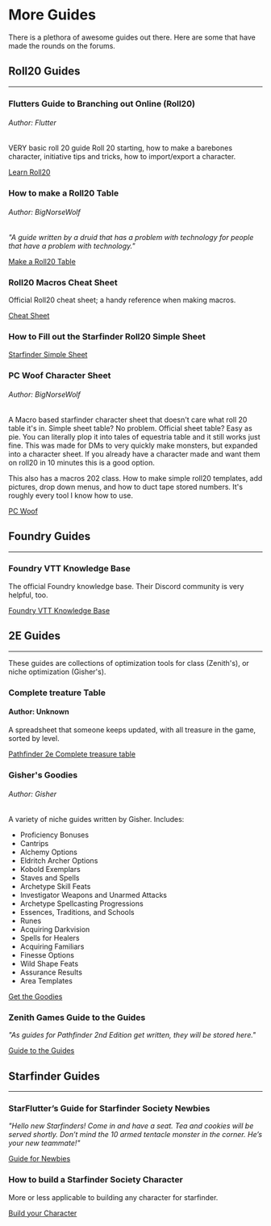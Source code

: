 # More Guides

There is a plethora of awesome guides out there. Here are some that have made the rounds on the forums.

## Roll20 Guides
----
### Flutters Guide to Branching out Online (Roll20)
###### Author: Flutter

VERY basic roll 20 guide Roll 20 starting, how to make a barebones character, initiative tips and tricks, how to import/export a character.

[Learn Roll20](https://docs.google.com/document/d/1mBGmsC5te1z6Sx2c2SFDglzAegPWFxH6znF6yH9wCpw/edit)

### How to make a Roll20 Table
###### Author: BigNorseWolf

*"A guide written by a druid that has a problem with technology for people that have a problem with technology."*

[Make a Roll20 Table](https://docs.google.com/document/d/1xmhyrZetSM09iORM2rnFQiQemA9m1Uhdk3DB_TKrctk/edit)

### Roll20 Macros Cheat Sheet

Official Roll20 cheat sheet; a handy reference when making macros. 

[Cheat Sheet](https://wiki.roll20.net/Pathfinder_Second_Edition_Official#Repeating_Sections)

### How to Fill out the Starfinder Roll20 Simple Sheet

[Starfinder Simple Sheet](https://docs.google.com/document/d/1YLbFvfsm4keYKt87tRzgAgMMEqgUQCTVpmCMnsJEHRE/edit)

### PC Woof Character Sheet 
###### Author: BigNorseWolf

A Macro based starfinder character sheet that doesn't care what roll 20 table it's in. Simple sheet table? No problem. Official sheet table? Easy as pie. You can literally plop it into tales of equestria table and it still works just fine. This was made for DMs to very quickly make monsters, but expanded into a character sheet. If you already have a character made and want them on roll20 in 10 minutes this is a good option.

This also has a macros 202 class. How to make simple roll20 templates, add pictures, drop down menus, and how to duct tape stored numbers. It's roughly every tool I know how to use.

[PC Woof](https://docs.google.com/document/d/1evHzA_NH3GrlI0G_aPokzUViuX7nyQCD7yER9n7IHaU/edit)

## Foundry Guides
----
### Foundry VTT Knowledge Base

The official Foundry knowledge base. Their Discord community is very helpful, too. 

[Foundry VTT Knowledge Base](https://foundryvtt.com/kb/)

## 2E Guides 
----
These guides are collections of optimization tools for class (Zenith's), or niche optimization (Gisher's).

### Complete treature Table
#### Author: Unknown

A spreadsheet that someone keeps updated, with all treasure in the game, sorted by level.

[Pathfinder 2e Complete treasure table](https://docs.google.com/spreadsheets/d/1BfUZXtaIVuBp6qIsVvPQW-45NEpv3VZUFBGCqsOAWc4/edit#gid=1468913539)

### Gisher's Goodies

###### Author: Gisher

A variety of niche guides written by Gisher. Includes:

- Proficiency Bonuses
- Cantrips
- Alchemy Options
- Eldritch Archer Options
- Kobold Exemplars
- Staves and Spells
- Archetype Skill Feats
- Investigator Weapons and Unarmed Attacks
- Archetype Spellcasting Progressions
- Essences, Traditions, and Schools
- Runes
- Acquiring Darkvision
- Spells for Healers
- Acquiring Familiars
- Finesse Options
- Wild Shape Feats
- Assurance Results
- Area Templates

[Get the Goodies](https://docs.google.com/document/d/1JTL87bsQEO6q_qOF0cmnhwYkwstac5rnyvHOSCC0b8Q/edit)

### Zenith Games Guide to the Guides

*"As guides for Pathfinder 2nd Edition get written, they will be stored here."*

[Guide to the Guides](https://zenithgames.blogspot.com/2019/09/pathfinder-2nd-edition-guide-to-guides.html)

## Starfinder Guides
----

### StarFlutter’s Guide for Starfinder Society Newbies

*"Hello new Starfinders! Come in and have a seat. Tea and cookies will be served shortly. Don’t mind the 10 armed tentacle monster in the corner. He’s your new teammate!"*

[Guide for Newbies](https://docs.google.com/document/d/10YlSEsJm6kOcibHrEPjVEDgHp7A1hXmV6JUaAh0Qnq0/edit)

### How to build a Starfinder Society Character

More or less applicable to building any character for starfinder.

[Build your Character](https://docs.google.com/document/d/1r_Y0ZVgNoZJQ4Z4rtTlHSd4_kqG8YAr14kTqBwun00I/edit)


